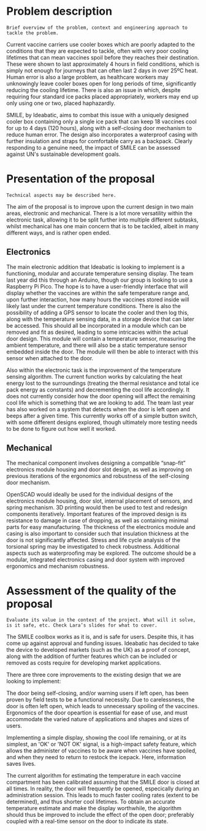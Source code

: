 # Problem description

`Brief overview of the problem, context and engineering approach to tackle the problem.`

Current vaccine carriers use cooler boxes which are poorly adapted to the conditions that they are expected to tackle, often with very poor cooling lifetimes that can mean vaccines spoil before they reaches their destination. These were shown to last approximately 4 hours in field conditions, which is simply not enough for journeys that can often last 2 days in over 25ºC heat. Human error is also a large problem, as healthcare workers may unknowingly leave cooler boxes open for long periods of time, significantly reducing the cooling lifetime. There is also an issue in which, despite requiring four standard ice packs placed appropriately, workers may end up only using one or two, placed haphazardly. 

SMILE, by Ideabatic, aims to combat this issue with a uniquely designed cooler box containing only a single ice pack that can keep 18 vaccines cool for up to 4 days (120 hours), along with a self-closing door mechanism to reduce human error. The design also incorporates a waterproof casing with further insulation and straps for comfortable carry as a backpack. Clearly responding to a genuine need, the impact of SMILE can be assessed against UN's sustainable development goals. 


# Presentation of the proposal

`Technical aspects may be described here.`

The aim of the proposal is to improve upon the current design in two main areas, electronic and mechanical. There is a lot more versatility within the electronic task, allowing it to be split further into multiple different subtasks, whilst mechanical has one main concern that is to be tackled, albeit in many different ways, and is rather open ended. 

## Electronics
The main electronic addition that Ideabatic is looking to implement is a functioning, modular and accurate temperature sensing display. The team last year did this through an Arduino, though our group is looking to use a Raspberry Pi Pico. The hope is to have a user-friendly interface that will display whether the vaccines are within the safe temperature range and, upon further interaction, how many hours the vaccines stored inside will likely last under the current temperature conditions. There is also the possibility of adding a GPS sensor to locate the cooler and then log this, along with the temperature sensing data, in a storage device that can later be accessed. This should all be incorporated in a module which can be removed and fit as desired, leading to some intricacies within the actual door design. This module will contain a temperature sensor, measuring the ambient temperature, and there will also be a static temperature sensor embedded inside the door. The module will then be able to interact with this sensor when attached to the door. 


Also within the electronic task is the improvement of the temperature sensing algorithm. The current function works by calculating the heat energy lost to the surroundings (treating the thermal resistance and total ice pack energy as constants) and decrementing the cool life accordingly. It does not currently consider how the door opening will affect the remaining cool life which is something that we are looking to add. The team last year has also worked on a system that detects when the door is left open and beeps after a given time. This currently works off of a simple button switch, with some different designs explored, though ultimately more testing needs to be done to figure out how well it worked.

## Mechanical
The mechanical component involves designing a compatible “snap-fit” electronics module housing and door slot design, as well as improving on previous iterations of the ergonomics and robustness of the self-closing door mechanism.


OpenSCAD would ideally be used for the individual designs of the electronics module housing, door slot, internal placement of sensors, and spring mechanism. 3D printing would then be used to test and redesign components iteratively. Important features of the improved design is its resistance to damage in case of dropping, as well as containing minimal parts for easy manufacturing. The thickness of the electronics module and casing is also important to consider such that insulation thickness at the door is not significantly affected. Stress and life cycle analysis of the torsional spring may be investigated to check robustness. Additional aspects such as waterproofing may be explored. The outcome should be a modular, integrated electronics casing and door system with improved ergonomics and mechanism robustness.


# Assessment of the quality of the proposal

`Evaluate its value in the context of the project. What will it solve, is it safe, etc. Check Lara’s slides for what to cover.`


The SMILE coolbox works as it is, and is safe for users. Despite this, it has come up against approval and funding issues. Ideabatic has decided to take the device to developed markets (such as the UK) as a proof of concept, along with the addition of further features which can be included or removed as costs require for developing market applications. 


There are three core improvements to the existing design that we are looking to implement:

The door being self-closing, and/or warning users if left open, has been proven by field tests to be a functional necessity. Due to carelessness, the door is often left open, which leads to unnecessary spoiling of the vaccines. Ergonomics of the door opeartion is essential for ease of use, and must accommodate the varied nature of applications and shapes and sizes of users. 


Implementing a simple display, showing the cool life remaining, or at its simplest, an 'OK' or 'NOT OK' signal, is a high-impact safety feature, which allows the administer of vaccines to be aware when vaccines have spoiled, and when they need to return to restock the icepack. Here, information saves lives. 

The current algorithm for estimating the temperature in each vaccine compartment has been calibrated assuming that the SMILE door is closed at all times. In reality, the door will frequently be opened, especically during an administration session. This leads to much faster cooling rates (extent to be determined), and thus shorter cool lifetimes. To obtain an accurate temperature estimate and make the display worthwhile, the algorithm should thus be improved to include the effect of the open door; preferably coupled with a real-time sensor on the door to indicate its state. 
